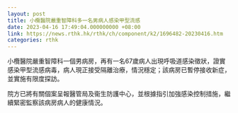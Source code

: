 ```yaml
---
layout: post
title: 小欖醫院嚴重智障科多一名男病人感染甲型流感
date: 2023-04-16 17:49:04.000000000 +08:00
link: https://news.rthk.hk/rthk/ch/component/k2/1696482-20230416.htm
categories: rthk
---
```


小欖醫院嚴重智障科一個男病房，再有一名67歲病人出現呼吸道感染徵狀，證實感染甲型流感病毒，病人現正接受隔離治療，情況穩定；該病房已暫停接收新症，並實施有限度探訪。

院方已將有關個案呈報醫管局及衞生防護中心，並根據指引加強感染控制措施，繼續緊密監察該病房病人的健康情況。

